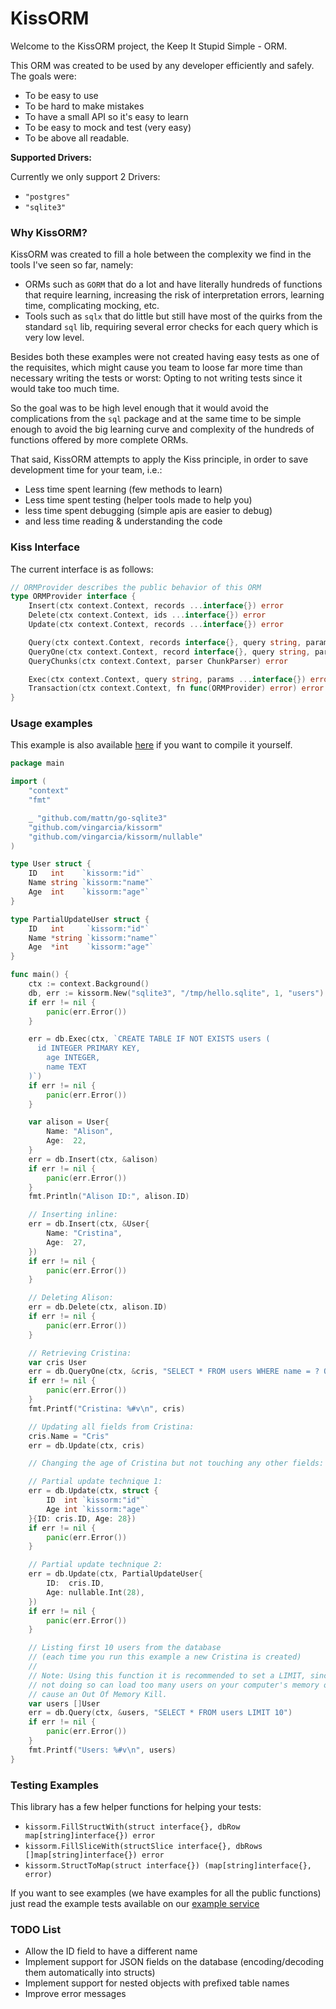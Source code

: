 
# KissORM

Welcome to the KissORM project, the Keep It Stupid Simple - ORM.

This ORM was created to be used by any developer efficiently and safely.
The goals were:

- To be easy to use
- To be hard to make mistakes
- To have a small API so it's easy to learn
- To be easy to mock and test (very easy)
- To be above all readable.

**Supported Drivers:**

Currently we only support 2 Drivers:

- `"postgres"`
- `"sqlite3"`

### Why KissORM?

KissORM was created to fill a hole between the complexity
we find in the tools I've seen so far, namely:

- ORMs such as `GORM` that do a lot and have literally hundreds
  of functions that require learning, increasing the risk of
  interpretation errors, learning time, complicating mocking, etc.
- Tools such as `sqlx` that do little but still have most of
  the quirks from the standard `sql` lib, requiring several
  error checks for each query which is very low level.

Besides both these examples were not created having
easy tests as one of the requisites, which might cause
you team to loose far more time than necessary writing
the tests or worst: Opting to not writing tests since
it would take too much time.

So the goal was to be high level enough that it would
avoid the complications from the `sql` package and
at the same time to be simple enough to avoid
the big learning curve and complexity of the hundreds
of functions offered by more complete ORMs.

That said, KissORM attempts to apply the Kiss principle,
in order to save development time for your team, i.e.:

- Less time spent learning (few methods to learn)
- Less time spent testing (helper tools made to help you)
- less time spent debugging (simple apis are easier to debug)
- and less time reading & understanding the code

### Kiss Interface

The current interface is as follows:

```go
// ORMProvider describes the public behavior of this ORM
type ORMProvider interface {
	Insert(ctx context.Context, records ...interface{}) error
	Delete(ctx context.Context, ids ...interface{}) error
	Update(ctx context.Context, records ...interface{}) error

	Query(ctx context.Context, records interface{}, query string, params ...interface{}) error
	QueryOne(ctx context.Context, record interface{}, query string, params ...interface{}) error
	QueryChunks(ctx context.Context, parser ChunkParser) error

	Exec(ctx context.Context, query string, params ...interface{}) error
	Transaction(ctx context.Context, fn func(ORMProvider) error) error
}
```

### Usage examples

This example is also available [here](./examples/crud/crud.go)
if you want to compile it yourself.

```Go
package main

import (
	"context"
	"fmt"

	_ "github.com/mattn/go-sqlite3"
	"github.com/vingarcia/kissorm"
	"github.com/vingarcia/kissorm/nullable"
)

type User struct {
	ID   int    `kissorm:"id"`
	Name string `kissorm:"name"`
	Age  int    `kissorm:"age"`
}

type PartialUpdateUser struct {
	ID   int     `kissorm:"id"`
	Name *string `kissorm:"name"`
	Age  *int    `kissorm:"age"`
}

func main() {
	ctx := context.Background()
	db, err := kissorm.New("sqlite3", "/tmp/hello.sqlite", 1, "users")
	if err != nil {
		panic(err.Error())
	}

	err = db.Exec(ctx, `CREATE TABLE IF NOT EXISTS users (
	  id INTEGER PRIMARY KEY,
		age INTEGER,
		name TEXT
	)`)
	if err != nil {
		panic(err.Error())
	}

	var alison = User{
		Name: "Alison",
		Age:  22,
	}
	err = db.Insert(ctx, &alison)
	if err != nil {
		panic(err.Error())
	}
	fmt.Println("Alison ID:", alison.ID)

	// Inserting inline:
	err = db.Insert(ctx, &User{
		Name: "Cristina",
		Age:  27,
	})
	if err != nil {
		panic(err.Error())
	}

	// Deleting Alison:
	err = db.Delete(ctx, alison.ID)
	if err != nil {
		panic(err.Error())
	}

	// Retrieving Cristina:
	var cris User
	err = db.QueryOne(ctx, &cris, "SELECT * FROM users WHERE name = ? ORDER BY id", "Cristina")
	if err != nil {
		panic(err.Error())
	}
	fmt.Printf("Cristina: %#v\n", cris)

	// Updating all fields from Cristina:
	cris.Name = "Cris"
	err = db.Update(ctx, cris)

	// Changing the age of Cristina but not touching any other fields:

	// Partial update technique 1:
	err = db.Update(ctx, struct {
		ID  int `kissorm:"id"`
		Age int `kissorm:"age"`
	}{ID: cris.ID, Age: 28})
	if err != nil {
		panic(err.Error())
	}

	// Partial update technique 2:
	err = db.Update(ctx, PartialUpdateUser{
		ID:  cris.ID,
		Age: nullable.Int(28),
	})
	if err != nil {
		panic(err.Error())
	}

	// Listing first 10 users from the database
	// (each time you run this example a new Cristina is created)
	//
	// Note: Using this function it is recommended to set a LIMIT, since
	// not doing so can load too many users on your computer's memory or
	// cause an Out Of Memory Kill.
	var users []User
	err = db.Query(ctx, &users, "SELECT * FROM users LIMIT 10")
	if err != nil {
		panic(err.Error())
	}
	fmt.Printf("Users: %#v\n", users)
}
```

### Testing Examples

This library has a few helper functions for helping your tests:

- `kissorm.FillStructWith(struct interface{}, dbRow map[string]interface{}) error`
- `kissorm.FillSliceWith(structSlice interface{}, dbRows []map[string]interface{}) error`
- `kissorm.StructToMap(struct interface{}) (map[string]interface{}, error)`

If you want to see examples (we have examples for all the public functions) just
read the example tests available on our [example service](./examples/example_service)

### TODO List

- Allow the ID field to have a different name
- Implement support for JSON fields on the database (encoding/decoding them automatically into structs)
- Implement support for nested objects with prefixed table names
- Improve error messages

